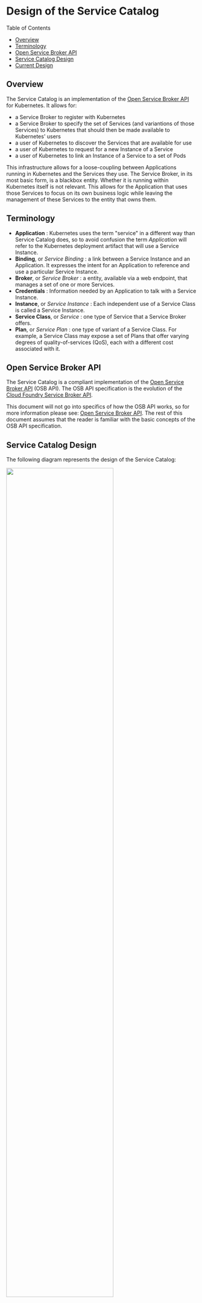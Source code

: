 # Design of the Service Catalog

Table of Contents
- [Overview](#overview)
- [Terminology](#terminology)
- [Open Service Broker API](#open-service-broker-api)
- [Service Catalog Design](#service-catalog-design)
- [Current Design](#current-design)

## Overview

The Service Catalog is an implementation of the
[Open Service Broker API](https://github.com/openservicebrokerapi) for
Kubernetes. It allows for:
- a Service Broker to register with Kubernetes
- a Service Broker to specify the set of Services (and variantions of those
  Services) to Kubernetes that should then be made available to Kubernetes'
  users
- a user of Kubernetes to discover the Services that are available for use
- a user of Kubernetes to request for a new Instance of a Service
- a user of Kubernetes to link an Instance of a Service to a set of Pods

This infrastructure allows for a loose-coupling between Applications
running in Kubernetes and the Services they use.
The Service Broker, in its most basic form, is a blackbox entity. Whether
it is running within Kubernetes itself is not relevant. This allows for
the Application that uses those Services to focus on its own business logic
while leaving the management of these Services to the entity that owns
them.

## Terminology

- **Application** : Kubernetes uses the term "service" in a different way
  than Service Catalog does, so to avoid confusion the term *Application*
  will refer to the Kubernetes deployment artifact that will use a Service
  Instance.
- **Binding**, or *Service Binding* : a link between a Service Instance
  and an Application. It expresses the intent for an Application to
  reference and use a particular Service Instance.
- **Broker**, or *Service Broker* : a entity, available via a web endpoint,
  that manages a set of one or more Services.
- **Credentials** : Information needed by an Application to talk with a
  Service Instance.
- **Instance**, or *Service Instance* : Each independent use of a Service
  Class is called a Service Instance.
- **Service Class**, or *Service* : one type of Service that a Service Broker
  offers.
- **Plan**, or *Service Plan* : one type of variant of a Service Class. For
  example, a Service Class may expose a set of Plans that offer
  varying degrees of quality-of-services (QoS), each with a different
  cost associated with it.

## Open Service Broker API

The Service Catalog is a compliant implementation of the
[Open Service Broker API](https://github.com/openservicebrokerapi/servicebroker/blob/master/spec.md) (OSB API). The OSB API specification is the evolution of
the [Cloud Foundry Service Broker API](https://docs.cloudfoundry.org/services/api.html).

This document will not go into specifics of how the OSB API works, so for
more information please see:
[Open Service Broker API](https://github.com/openservicebrokerapi/servicebroker).
The rest of this document assumes that the reader is familiar with the
basic concepts of the OSB API specification.

## Service Catalog Design

The following diagram represents the design of the Service Catalog:

<img src="images/desired.png" width="75%" height="75%">

Note that the current state of the project does not full support everything
as described in this design yet, but it is useful to start with our goals
and then point out the places (via a **[DIFF]** marker) where our current
state of the project differs.

At the core of the Service Catalog, as with the Kubernetes core, is an
API Server and a Controller. The API Server is an HTTP(s) RESTful front-end for
a storage component. Users of the system, as well as other components of
the system, interact with the API server to perform CRUD type of operations
on the Service Catalog's resource model. As with Kubernetes itself, the
`kubectl` command line tool can be used to interact with the Service Catalog
resource model.

The storage component behind the Service Catalog's API Server can either be
[etcd](https://github.com/coreos/etcd) or
[Third Party Resources](https://kubernetes.io/docs/user-guide/thirdpartyresources/) (TPRs).
The `rest.storage` interface abstracts the specific persistent storage
facility being used.
When etcd is used, the instance(s) of etcd will be distinct from the etcd
instances of the Kubernetes core - meaning, the Service Catalog will have its
own persistent storage that is separate from the Kubernetes core.
When TPRs are used, those resources will be stored in the Kubernetes core
and therefore a separate persistent storage (from Kubernetes) is not needed.

**[DIFF]** *As of now the API Server can only use etcd as its persistent
storage. The plan is to add support for TPRs to the `rest.storage` interface
of the API Server in the near future.*

The Service Catalog resource model is defined within a file called
`pkg/apis/servicecatalog/types.go` and the initial (current) version
of the model is in `pkg/apis/servicecatalog/v1alpha1/`.  As of now there is
only one version of the model but over time additional versions will be
created and each will have its own sub-directory under
`pkg/apis/servicecatalog/`.

**TODO** add a brief discussion of how resources are created and we'll
use the Status section to know when its fully realized.  Instead of the
"claim" model that is used by other parts of Kube.

The Controller is the brains of the Service Catalog. It monitors the
resource model (via watches on the API server), and takes the appropriate
actions based on the changes it detects.

To understand the Service Catalog resource model, it is best to walk through
a typical workflow:

### Registering a Service Broker

**TODO** Talk about namespaces - Brokers, ServiceClasses are not in a ns.
But Instances, Bindings, Secrets and ConfigMaps are. However, instances
can be in different NS's than the rest (which must all be in the same).

Before a Service can be used by an Application it must first be registered
with the Kubernetes platform. Since Services are managed by Service Brokers
we must first register the Service Broker by creating an instance of a
`Broker`:

    kubectl create -f broker.yaml

where `broker.yaml` might look like:

    apiVersion: servicecatalog.k8s.io/v1alpha1
    kind: Broker
    metadata:
      name: BestDataBase
    spec:
      url: http://bestdatabase.com

**TODO** beef-up theses sample resource snippets

After a `Broker` resource is created the Service Catalog Controller will
receive an event indicating its addition to the datastore. The Controller
will then query the Service Broker (at the `url` specified) for the list
of available Services. Each Service will then have a corresponding
`ServiceClass` resource created:

    apiVersion: servicecatalog.k8s.io/v1alpha1
    kind: ServiceClass
    metadata:
      name: smallDB
      brokerName: BestDataBase
      plans...

Notice that each Service can have one or more Plans associated with it.

**TODO** Anything special about the CF flows we need to discuss?

Users can then query for the list of available Services:

    kubectl get services

### Creating a Service Instance

Before a Service can be used, a new Instance of it must be created. This is
done by creating a new `Instance` resource:

    kubectl create -f instance.yaml

where `instance.yaml` might look like:

    apiVersion: servicecatalog.k8s.io/v1alpha1
    kind: Instance
    metadata:
      name: johnsDB
    spec:
      serviceClassName: smallDB

Within the `Instance` resource is the specified Plan to be used. This allows
for the user of the Service to indicate which variant of the Service they
want - perhaps based on QoS type of variants.

**TODO** Discuss the parameters that can be passed in

**TODO** Add a discussion about the async flows

Once an `Instance` resource is created, the Controller talks with the
specified Service Broker to create a new Instance of the desired Service.

At the completion of the message exchanges with the Service Broker, the
Service Instance can now be used by Application.

**TODO** test to see if we have checks to block people from using an Instance
before its fully realized. We shouldn't let the SB be the one to detect this.

### Using a Service Instance

Before a Service Instance can be used it must be "bound" to an Application.
This means that a link, or usage intent, between an Application and the
Service Instance must be established. This is done by creating a new
`Binding` resource:

    kubectl create -f binding.yaml

where `instance.yaml` might look like:

    apiVersion: servicecatalog.k8s.io/v1alpha1
    kind: Binding
    metadata:
      name: johnsBinding
    spec:
      secretName: johnSecret
      ...Pod selector labels...

The Controller, upon being notified of the new `Binding` resource, will
then talk to the Service Broker to create a new Binding for the specified
Service Instance.

Within the Binding object that is returned from the Service Broker are
a set of Credentials. These Credentials contain all of the information
needed for the application to talk with the Service Instance. For example,
it might include things such as:
- coordinates (URL) of the Service Instance
- user-id and password to access the Service Instance

The OSB API specification does not mandate what properties might appear
in the Credentials, so the Application is required to understand the
specified data returned and how to use it properly. This is typically done
by reading the documentation of the Service.

The Credentials will not be stored in the Service Catalog's datastore.
Rather, they will be stored in the Kubenetes core as Secrets and a reference
to the Secret will be saved within the `Binding` resource. If the
Binding `Spec.SecretName` is not specified then the Controller will
use the Binding `Name` property as the name of the Secret.

Bindings are not required to be in the same Kubenetes Namespace
as the Service Instance. This allows for sharing of Service Instances
across Applications and Namespaces.

In addition to the Secret, the Controller will also create a Pod Injection
Policy (PIP) resource in the Kubernetes core. See the
[PIP Proposal](https://github.com/kubernetes/community/pull/254) for more
information, but in short, the PIP defines how to modify the specification
of a Pod during its creation to include additional volumes and environment
variables.
In particular, Service Catalog will use PIPs to allow the Application
owner to indicate how the Secret should be made available to its Pods. For
example, they may define a PIP to indicate that the Secret should be mounted
into its Pods. Or perhaps the Secret's names/values should be exposed as
environment variables.

PIPs will use label selectors to indicate which Pods will be modified.
For example:

    kind: PodInjectionPolicy
    apiVersion: extensions/v1alpha1
    metadata:
      name: allow-database
      namespace: myns
    spec:
      selector:
        matchLabels:
          role: frontend
      env:
        - name: DB_PORT
          value: 6379

defines a PIP that will add an environment variable called `DB_PORT` with
a value of `6379` to all Pods that have a label of `role` with a value
of `frontend`.

Eventually, the OSB API specification will hopefully have additional metadata
about the Credentials to indicate which fields are considered "secret" and
which are not. When that support is available expect the non-secret Credential
information to be placed into a ConfigMap instead of a Secret.

Once the Secret is made available to the Application's Pods, it is then up
to the Application code to use that information to talk to the Service
Instance.

### Deleting Service Instances

As with all resources in Kubernetes, you can delete any of the Service
Catalog resource by doing an HTTP DELETE to the resource's URL. However,
it is important to note the you can not delete a Service Instance while
there are Bindings associated with it.  In other words, before a Service
Instance can be delete, you must first delete all of its Bindings.
Attempting to delete an Instance that still has a Binding will fail
and generate an error.

Deleting a Binding will also, automatically, delete any Secrets or ConfigMaps
that might be associated with it.

**TODO** what happens to the Pods using them?

## Current Design

The sections above describe the current plans and design for the Service
Catalog. However, there are certain pieces that are not in place yet and
so the code does not necessarily align with it. The current design actually
looks more like this:

<img src="images/current.png" width="75%" height="75%">

Below are the key aspects of the code that differ from the design above:

- The API Server can only use etcd as its persistent store.
- The API Server is not connected to the Controller, which means it's not
  actually used as part of the running system yet. Any resources created 
  by talking to the API Server will be stored but nothing beyond storing
  them will happen.
- Creating Third Party Resource versions of the Service Catalog resources
  in the Kubernetes core API Server is the current way the system works.
  The Controller will then talk to the Kubernetes core API Server
  and monitor the TPR version of the Service Catalog resources and take
  all appropriate actions.
